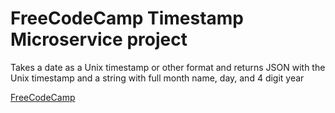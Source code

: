 # FreeCodeCamp Timestamp Microservice project

Takes a date as a Unix timestamp or other format and returns JSON with the Unix timestamp and a string with full month name, day, and 4 digit year

[FreeCodeCamp](http://www.freecodecamp.com)